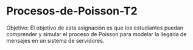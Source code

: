 # Procesos-de-Poisson-T2
Objetivo: El objetivo de esta asignación es que los estudiantes puedan comprender y simular el proceso de Poisson para modelar la llegada de mensajes en un sistema de servidores.
